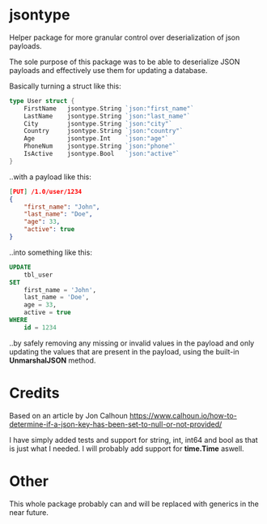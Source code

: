 # jsontype
Helper package for more granular control over deserialization of json payloads.

The sole purpose of this package was to be able to deserialize JSON payloads and effectively use them for updating a database.

Basically turning a struct like this:

```Go
type User struct {
	FirstName 	jsontype.String `json:"first_name"`
	LastName 	jsontype.String `json:"last_name"`
	City 		jsontype.String `json:"city"`
	Country 	jsontype.String `json:"country"`
	Age 		jsontype.Int 	`json:"age"`
	PhoneNum	jsontype.String `json:"phone"`
	IsActive 	jsontype.Bool 	`json:"active"`
}
```

..with a payload like this:

```JSON
[PUT] /1.0/user/1234
{
	"first_name": "John",
	"last_name": "Doe",
	"age": 33,
	"active": true
}
```

..into something like this:

```SQL
UPDATE 
	tbl_user 
SET 
	first_name = 'John', 
	last_name = 'Doe', 
	age = 33, 
	active = true 
WHERE 
	id = 1234
```

..by safely removing any missing or invalid values in the payload and only updating the values that are present in the payload, using the built-in **UnmarshalJSON** method.

# Credits
Based on an article by Jon Calhoun
https://www.calhoun.io/how-to-determine-if-a-json-key-has-been-set-to-null-or-not-provided/

I have simply added tests and support for string, int, int64 and bool as that is just what I needed.
I will probably add support for **time.Time** aswell.

# Other
This whole package probably can and will be replaced with generics in the near future.
